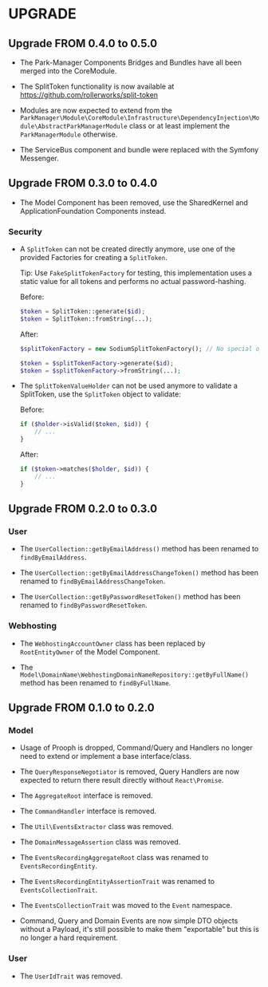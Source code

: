 UPGRADE
=======

## Upgrade FROM 0.4.0 to 0.5.0

 * The Park-Manager Components Bridges and Bundles have all been merged
   into the CoreModule.
   
  * The SplitToken functionality is now available at https://github.com/rollerworks/split-token
  
  * Modules are now expected to extend from the 
    `ParkManager\Module\CoreModule\Infrastructure\DependencyInjection\Module\AbstractParkManagerModule`
    class or at least implement the `ParkManagerModule` otherwise.
    
  * The ServiceBus component and bundle were replaced with the Symfony Messenger.

## Upgrade FROM 0.3.0 to 0.4.0

 * The Model Component has been removed, use the SharedKernel and 
   ApplicationFoundation Components instead.
   
### Security

 * A `SplitToken` can not be created directly anymore, use one of the provided
   Factories for creating a `SplitToken`.
   
   Tip: Use `FakeSplitTokenFactory` for testing, this implementation uses a
   static value for all tokens and performs no actual password-hashing.
   
   Before:
  
   ```php
   $token = SplitToken::generate($id);
   $token = SplitToken::fromString(...);
   ```
   
   After:
   
   ```php
   $splitTokenFactory = new SodiumSplitTokenFactory(); // No special options.

   $token = $splitTokenFactory->generate($id);
   $token = $splitTokenFactory->fromString(...);
   ```
   
 * The `SplitTokenValueHolder` can not be used anymore to validate
   a SplitToken, use the `SplitToken` object to validate:
   
   Before:
  
   ```php
   if ($holder->isValid($token, $id)) {
       // ...
   }
   ```
   
   After:
   
   ```php
   if ($token->matches($holder, $id)) {
       // ...
   }
   ```

## Upgrade FROM 0.2.0 to 0.3.0

### User

 * The `UserCollection::getByEmailAddress()` method has been renamed 
   to `findByEmailAddress`.

 * The `UserCollection::getByEmailAddressChangeToken()` method has been renamed 
   to `findByEmailAddressChangeToken`.

 * The `UserCollection::getByPasswordResetToken()` method has been renamed 
   to `findByPasswordResetToken`.
  
### Webhosting

* The `WebhostingAccountOwner` class has been replaced by `RootEntityOwner` 
  of the Model Component.
  
* The `Model\DomainName\WebhostingDomainNameRepository::getByFullName()` method has
  been renamed to `findByFullName`.

## Upgrade FROM 0.1.0 to 0.2.0

### Model

* Usage of Prooph is dropped, Command/Query and Handlers no longer need to extend
  or implement a base interface/class.

* The `QueryResponseNegotiator` is removed, Query Handlers are now expected
  to return there result directly without `React\Promise`.
  
* The `AggregateRoot` interface is removed.

* The `CommandHandler` interface is removed.

* The `Util\EventsExtractor` class was removed.

* The `DomainMessageAssertion` class was removed.

* The `EventsRecordingAggregateRoot` class was renamed to `EventsRecordingEntity`.

* The `EventsRecordingEntityAssertionTrait` was renamed to `EventsCollectionTrait`.

* The `EventsCollectionTrait` was moved to the `Event` namespace.

* Command, Query and Domain Events are now simple DTO objects without a Payload,
  it's still possible to make them "exportable" but this is no longer a hard requirement.
  
### User

* The `UserIdTrait` was removed.
